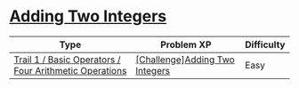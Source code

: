 # [Adding Two Integers](https://www.codetree.ai/trails/complete/curated-cards/challenge-add-two-integers-each-other)

|Type|Problem XP|Difficulty|
|---|---|---|
|[Trail 1 / Basic Operators / Four Arithmetic Operations](https://www.codetree.ai/trail-info/novice-low/)|[[Challenge]Adding Two Integers](https://www.codetree.ai/trails/complete/curated-cards/challenge-add-two-integers-each-other/)|Easy|

